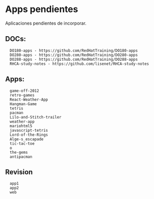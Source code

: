 # Apps pendientes
Aplicaciones pendientes de incorporar.

## DOCs:
```
  DO180-apps - https://github.com/RedHatTraining/DO180-apps
  DO280-apps - https://github.com/RedHatTraining/DO280-apps
  DO288-apps - https://github.com/RedHatTraining/DO288-apps
  RHCA-study-notes - https://github.com/lisenet/RHCA-study-notes
```

## Apps:
```
  game-off-2012
  retro-games
  React-Weather-App
  Hangman-Game
  tetris
  pacman
  Lilo-and-Stitch-trailer
  weather-app
  mariohtml5
  javascript-tetris
  Lord-of-the-Rings
  Alge-s_escapade
  tic-tac-toe
  o
  the-gems
  antipacman
```

## Revision
```
  app1
  app2
  web
```
